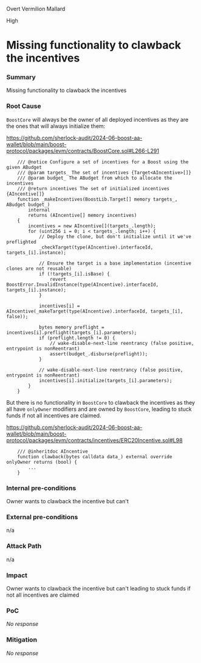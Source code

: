 Overt Vermilion Mallard

High

# Missing functionality to clawback the incentives

### Summary

Missing functionality to clawback the incentives 

### Root Cause

`BoostCore` will always be the owner of all deployed incentives as they are the ones that will always initialize them:

https://github.com/sherlock-audit/2024-06-boost-aa-wallet/blob/main/boost-protocol/packages/evm/contracts/BoostCore.sol#L266-L291
```solidity
    /// @notice Configure a set of incentives for a Boost using the given ABudget
    /// @param targets_ The set of incentives {Target<AIncentive>[]}
    /// @param budget_ The ABudget from which to allocate the incentives
    /// @return incentives The set of initialized incentives {AIncentive[]}
    function _makeIncentives(BoostLib.Target[] memory targets_, ABudget budget_)
        internal
        returns (AIncentive[] memory incentives)
    {
        incentives = new AIncentive[](targets_.length);
        for (uint256 i = 0; i < targets_.length; i++) {
            // Deploy the clone, but don't initialize until it we've preflighted
            _checkTarget(type(AIncentive).interfaceId, targets_[i].instance);

            // Ensure the target is a base implementation (incentive clones are not reusable)
            if (!targets_[i].isBase) {
                revert BoostError.InvalidInstance(type(AIncentive).interfaceId, targets_[i].instance);
            }

            incentives[i] = AIncentive(_makeTarget(type(AIncentive).interfaceId, targets_[i], false));

            bytes memory preflight = incentives[i].preflight(targets_[i].parameters);
            if (preflight.length != 0) {
                // wake-disable-next-line reentrancy (false positive, entrypoint is nonReentrant)
                assert(budget_.disburse(preflight));
            }

            // wake-disable-next-line reentrancy (false positive, entrypoint is nonReentrant)
            incentives[i].initialize(targets_[i].parameters);
        }
    }
```

But there is no functionality in `BoostCore` to clawback the incentives as they all have `onlyOwner` modifiers and are owned by `BoostCore`, leading to stuck funds if not all incentives are claimed.

https://github.com/sherlock-audit/2024-06-boost-aa-wallet/blob/main/boost-protocol/packages/evm/contracts/incentives/ERC20Incentive.sol#L98
```solidity
    /// @inheritdoc AIncentive
    function clawback(bytes calldata data_) external override onlyOwner returns (bool) {
        ...
    }
```

### Internal pre-conditions

Owner wants to clawback the incentive but can't

### External pre-conditions

n/a

### Attack Path

n/a

### Impact

Owner wants to clawback the incentive but can't leading to stuck funds if not all incentives are claimed

### PoC

_No response_

### Mitigation

_No response_